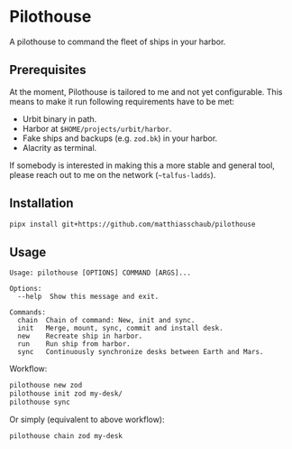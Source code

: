 # Pilothouse

A pilothouse to command the fleet of ships in your harbor.

## Prerequisites

At the moment, Pilothouse is tailored to me and not yet configurable.
This means to make it run following requirements have to be met:

- Urbit binary in path.
- Harbor at `$HOME/projects/urbit/harbor`.
- Fake ships and backups (e.g. `zod.bk`) in your harbor.
- Alacrity as terminal.

If somebody is interested in making this a more stable and general tool, please
reach out to me on the network (`~talfus-ladds`).

## Installation

```bash
pipx install git+https://github.com/matthiasschaub/pilothouse
```

## Usage

```
Usage: pilothouse [OPTIONS] COMMAND [ARGS]...

Options:
  --help  Show this message and exit.

Commands:
  chain  Chain of command: New, init and sync.
  init   Merge, mount, sync, commit and install desk.
  new    Recreate ship in harbor.
  run    Run ship from harbor.
  sync   Continuously synchronize desks between Earth and Mars.
```

Workflow:
```bash
pilothouse new zod
pilothouse init zod my-desk/
pilothouse sync
```

Or simply (equivalent to above workflow):
```
pilothouse chain zod my-desk
```

